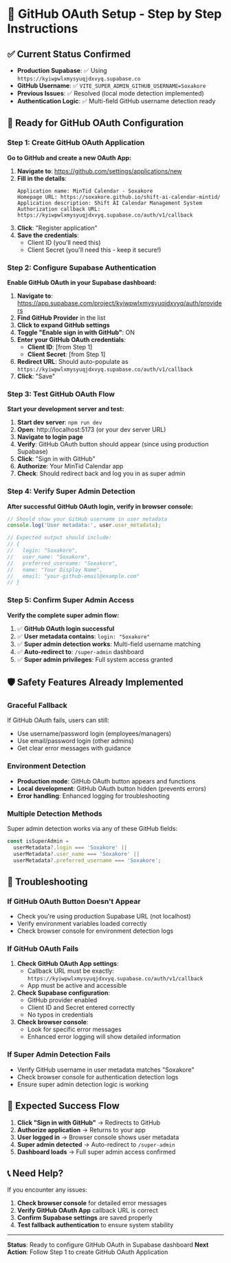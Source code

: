 # 🚀 GitHub OAuth Setup - Step by Step Instructions

## ✅ Current Status Confirmed
- **Production Supabase**: ✅ Using `https://kyiwpwlxmysyuqjdxvyq.supabase.co`
- **GitHub Username**: ✅ `VITE_SUPER_ADMIN_GITHUB_USERNAME=Soxakore`
- **Previous Issues**: ✅ Resolved (local mode detection implemented)
- **Authentication Logic**: ✅ Multi-field GitHub username detection ready

## 🎯 Ready for GitHub OAuth Configuration

### Step 1: Create GitHub OAuth Application
**Go to GitHub and create a new OAuth App:**

1. **Navigate to**: https://github.com/settings/applications/new
2. **Fill in the details**:
   ```
   Application name: MinTid Calendar - Soxakore
   Homepage URL: https://soxakore.github.io/shift-ai-calendar-mintid/
   Application description: Shift AI Calendar Management System
   Authorization callback URL: https://kyiwpwlxmysyuqjdxvyq.supabase.co/auth/v1/callback
   ```
3. **Click**: "Register application"
4. **Save the credentials**:
   - Client ID (you'll need this)
   - Client Secret (you'll need this - keep it secure!)

### Step 2: Configure Supabase Authentication
**Enable GitHub OAuth in your Supabase dashboard:**

1. **Navigate to**: https://app.supabase.com/project/kyiwpwlxmysyuqjdxvyq/auth/providers
2. **Find GitHub Provider** in the list
3. **Click to expand GitHub settings**
4. **Toggle "Enable sign in with GitHub"**: ON
5. **Enter your GitHub OAuth credentials**:
   - **Client ID**: [from Step 1]
   - **Client Secret**: [from Step 1] 
6. **Redirect URL**: Should auto-populate as `https://kyiwpwlxmysyuqjdxvyq.supabase.co/auth/v1/callback`
7. **Click**: "Save"

### Step 3: Test GitHub OAuth Flow
**Start your development server and test:**

1. **Start dev server**: `npm run dev`
2. **Open**: http://localhost:5173 (or your dev server URL)
3. **Navigate to login page**
4. **Verify**: GitHub OAuth button should appear (since using production Supabase)
5. **Click**: "Sign in with GitHub"
6. **Authorize**: Your MinTid Calendar app
7. **Check**: Should redirect back and log you in as super admin

### Step 4: Verify Super Admin Detection
**After successful GitHub OAuth login, verify in browser console:**

```javascript
// Should show your GitHub username in user metadata
console.log('User metadata:', user.user_metadata);

// Expected output should include:
// {
//   login: "Soxakore",
//   user_name: "Soxakore", 
//   preferred_username: "Soxakore",
//   name: "Your Display Name",
//   email: "your-github-email@example.com"
// }
```

### Step 5: Confirm Super Admin Access
**Verify the complete super admin flow:**

1. ✅ **GitHub OAuth login successful**
2. ✅ **User metadata contains**: `login: "Soxakore"`
3. ✅ **Super admin detection works**: Multi-field username matching
4. ✅ **Auto-redirect to**: `/super-admin` dashboard
5. ✅ **Super admin privileges**: Full system access granted

## 🛡️ Safety Features Already Implemented

### Graceful Fallback
If GitHub OAuth fails, users can still:
- Use username/password login (employees/managers)
- Use email/password login (other admins)  
- Get clear error messages with guidance

### Environment Detection
- **Production mode**: GitHub OAuth button appears and functions
- **Local development**: GitHub OAuth button hidden (prevents errors)
- **Error handling**: Enhanced logging for troubleshooting

### Multiple Detection Methods
Super admin detection works via any of these GitHub fields:
```typescript
const isSuperAdmin = 
  userMetadata?.login === 'Soxakore' ||
  userMetadata?.user_name === 'Soxakore' ||
  userMetadata?.preferred_username === 'Soxakore';
```

## 🔧 Troubleshooting

### If GitHub OAuth Button Doesn't Appear
- Check you're using production Supabase URL (not localhost)
- Verify environment variables loaded correctly
- Check browser console for environment detection logs

### If GitHub OAuth Fails
1. **Check GitHub OAuth App settings**:
   - Callback URL must be exactly: `https://kyiwpwlxmysyuqjdxvyq.supabase.co/auth/v1/callback`
   - App must be active and accessible
2. **Check Supabase configuration**:
   - GitHub provider enabled
   - Client ID and Secret entered correctly
   - No typos in credentials
3. **Check browser console**:
   - Look for specific error messages
   - Enhanced error logging will show detailed information

### If Super Admin Detection Fails
- Verify GitHub username in user metadata matches "Soxakore"
- Check browser console for authentication detection logs
- Ensure super admin detection logic is working

## 🎉 Expected Success Flow

1. **Click "Sign in with GitHub"** → Redirects to GitHub
2. **Authorize application** → Returns to your app  
3. **User logged in** → Browser console shows user metadata
4. **Super admin detected** → Auto-redirect to `/super-admin`
5. **Dashboard loads** → Full super admin access confirmed

## 📞 Need Help?

If you encounter any issues:
1. **Check browser console** for detailed error messages
2. **Verify GitHub OAuth App** callback URL is correct
3. **Confirm Supabase settings** are saved properly
4. **Test fallback authentication** to ensure system stability

---

**Status**: Ready to configure GitHub OAuth in Supabase dashboard
**Next Action**: Follow Step 1 to create GitHub OAuth Application
